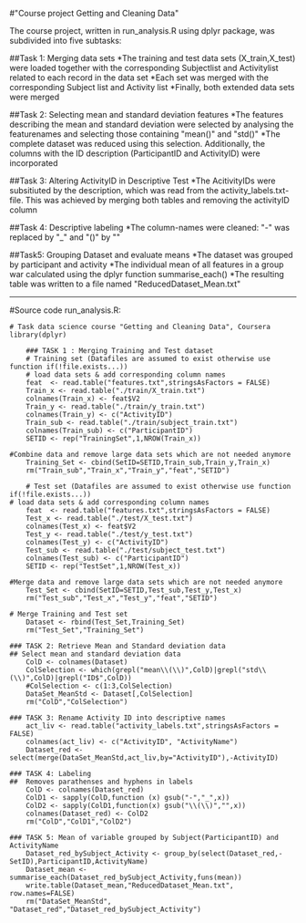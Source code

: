 #"Course project Getting and Cleaning Data"

The course project, written in run_analysis.R using dplyr package,  was subdivided into five subtasks:

##Task 1: Merging data sets
	*The training and test data sets (X_train,X_test) were loaded together with the corresponding Subjectlist and Activitylist related to each record in the data set
	*Each set was merged with the corresponding Subject list and Activity list
	*Finally, both extended data sets were merged
	
##Task 2: Selecting mean and standard deviation features
	*The features describing the mean and standard deviation were selected by analysing the featurenames and selecting those containing "mean()" and "std()"
	*The complete dataset was reduced using this selection. Additionally, the columns with the ID description (ParticipantID and ActivityID) were incorporated
	
##Task 3: Altering ActivityID in Descriptive Test
	*The AcitivityIDs were subsitiuted by the description, which was read from the activity_labels.txt-file.  This was achieved by merging  both tables and removing the activityID column

##Task 4: Descriptive labeling
	*The column-names were cleaned: "-" was replaced by "_" and "()" by ""
	
##Task5: Grouping Dataset and evaluate means
	*The dataset was grouped by participant and activity
	*The individual mean of all features in a group war calculated using the dplyr function summarise_each()
	*The resulting table was written to a file named "ReducedDataset_Mean.txt"
	
-----
#Source code run_analysis.R:

	
	# Task data science course "Getting and Cleaning Data", Coursera
	library(dplyr)
	
		### TASK 1 : Merging Training and Test dataset
		# Training set (Datafiles are assumed to exist otherwise use function if(!file.exists...))
		# load data sets & add corresponding column names
		feat  <- read.table("features.txt",stringsAsFactors = FALSE)
		Train_x <- read.table("./train/X_train.txt")
		colnames(Train_x) <- feat$V2
		Train_y <- read.table("./train/y_train.txt")
		colnames(Train_y) <- c("ActivityID")
		Train_sub <- read.table("./train/subject_train.txt")
		colnames(Train_sub) <- c("ParticipantID")
		SETID <- rep("TrainingSet",1,NROW(Train_x))
	
	#Combine data and remove large data sets which are not needed anymore
		Training_Set <- cbind(SetID=SETID,Train_sub,Train_y,Train_x)
		rm("Train_sub","Train_x","Train_y","feat","SETID") 
	
		# Test set (Datafiles are assumed to exist otherwise use function if(!file.exists...))
	# load data sets & add corresponding column names
		feat  <- read.table("features.txt",stringsAsFactors = FALSE)
		Test_x <- read.table("./test/X_test.txt")
		colnames(Test_x) <- feat$V2
		Test_y <- read.table("./test/y_test.txt")
		colnames(Test_y) <- c("ActivityID")
		Test_sub <- read.table("./test/subject_test.txt")
		colnames(Test_sub) <- c("ParticipantID")
		SETID <- rep("TestSet",1,NROW(Test_x))
	
	#Merge data and remove large data sets which are not needed anymore
		Test_Set <- cbind(SetID=SETID,Test_sub,Test_y,Test_x)
		rm("Test_sub","Test_x","Test_y","feat","SETID") 
	
	# Merge Training and Test set
		Dataset <- rbind(Test_Set,Training_Set)
		rm("Test_Set","Training_Set")
	
	### TASK 2: Retrieve Mean and Standard deviation data
	## Select mean and standard deviation data
		ColD <- colnames(Dataset)
		ColSelection <- which(grepl("mean\\(\\)",ColD)|grepl("std\\(\\)",ColD)|grepl("ID$",ColD))
		#ColSelection <- c(1:3,ColSelection)
		DataSet_MeanStd <- Dataset[,ColSelection]
		rm("ColD","ColSelection")
	
	### TASK 3: Rename Activity ID into descriptive names
		act_liv <- read.table("activity_labels.txt",stringsAsFactors = FALSE)
		colnames(act_liv) <- c("ActivityID", "ActivityName")
		Dataset_red <- select(merge(DataSet_MeanStd,act_liv,by="ActivityID"),-ActivityID)
	
	### TASK 4: Labeling
	##  Removes parathenses and hyphens in labels
		ColD <- colnames(Dataset_red)
		ColD1 <- sapply(ColD,function (x) gsub("-","_",x))
		ColD2 <- sapply(ColD1,function(x) gsub("\\(\\)","",x))
		colnames(Dataset_red) <- ColD2
		rm("ColD","ColD1","ColD2")
	
	### TASK 5: Mean of variable grouped by Subject(ParticipantID) and ActivityName
		Dataset_red_bySubject_Activity <- group_by(select(Dataset_red,-SetID),ParticipantID,ActivityName)
		Dataset_mean <- summarise_each(Dataset_red_bySubject_Activity,funs(mean))
		write.table(Dataset_mean,"ReducedDataset_Mean.txt", row.names=FALSE)
		rm("DataSet_MeanStd", "Dataset_red","Dataset_red_bySubject_Activity")

